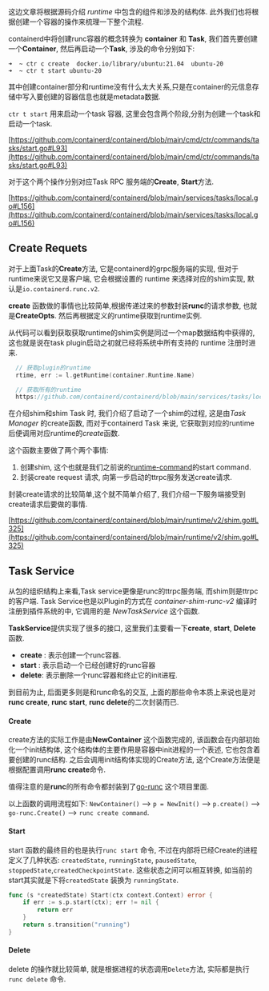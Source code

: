 这边文章将根据源码介绍 *runtime* 中包含的组件和涉及的结构体.  此外我们也将根据创建一个容器的操作来梳理一下整个流程.

containerd中将创建runc容器的概念转换为 **container** 和 **Task**, 我们首先要创建一个**Container**, 然后再启动一个**Task**, 涉及的命令分别如下:

```
➜  ~ ctr c create  docker.io/library/ubuntu:21.04  ubuntu-20
➜  ~ ctr t start ubuntu-20
```

其中创建container部分和runtime没有什么太大关系,只是在container的元信息存储中写入要创建的容器信息也就是metadata数据.

`ctr t start` 用来启动一个task 容器, 这里会包含两个阶段,分别为创建一个task和启动一个task.

[https://github.com/containerd/containerd/blob/main/cmd/ctr/commands/tasks/start.go#L93](https://github.com/containerd/containerd/blob/main/cmd/ctr/commands/tasks/start.go#L93)

对于这个两个操作分别对应Task RPC 服务端的**Create**, **Start**方法.

[https://github.com/containerd/containerd/blob/main/services/tasks/local.go#L156](https://github.com/containerd/containerd/blob/main/services/tasks/local.go#L156)

## Create Requets

对于上面Task的**Create**方法, 它是containerd的grpc服务端的实现, 但对于runtime来说它又是客户端, 它会根据设置的 runtime 来选择对应的shim实现, 默认是`io.containerd.runc.v2`.

**create** 函数做的事情也比较简单,根据传递过来的参数封装**runc**的请求参数, 也就是**CreateOpts**.  然后再根据定义的runtime获取到runtime实例.  

从代码可以看到获取获取runtime的shim实例是同过一个map数据结构中获得的, 这也就是说在task plugin启动之初就已经将系统中所有支持的 runtime 注册时进来.

```go
  // 获取plugin的runtime
  rtime, err := l.getRuntime(container.Runtime.Name)
```

```go
  // 获取所有的runtime
  https://github.com/containerd/containerd/blob/main/services/tasks/local_unix.go#L38
```

在介绍shim和shim Task 时,  我们介绍了启动了一个shim的过程, 这是由*Task Manager* 的create函数, 而对于containerd Task 来说, 它获取到对应的runtime后便调用对应runtime的*create*函数.

这个函数主要做了两个两个事情:

1. 创建shim, 这个也就是我们之前说的[runtime-command](../runtime-command.md)的start command.
2. 封装create request 请求, 向第一步启动的ttrpc服务发送create请求.

封装create请求的比较简单,这个就不简单介绍了, 我们介绍一下服务端接受到create请求后要做的事情.

[https://github.com/containerd/containerd/blob/main/runtime/v2/shim.go#L325](https://github.com/containerd/containerd/blob/main/runtime/v2/shim.go#L325)

## Task Service

从包的组织结构上来看,Task service更像是runc的ttrpc服务端,  而shim则是ttrpc的客户端.  Task Service也是以Plugin的方式在 *container-shim-runc-v2* 编译时注册到插件系统的中, 它调用的是 *NewTaskService* 这个函数.

**TaskService**提供实现了很多的接口, 这里我们主要看一下**create**, **start**, **Delete**函数.

- **create** : 表示创建一个runc容器.
- **start** : 表示启动一个已经创建好的runc容器
- **delete**:  表示删除一个runc容器和终止它的init进程.

到目前为止, 后面更多则是和runc命名的交互, 上面的那些命令本质上来说也是对**runc create**, **runc start**, **runc delete**的二次封装而已.

#### Create

create方法的实际工作是由**NewContainer** 这个函数完成的,  该函数会在内部初始化一个init结构体, 这个结构体的主要作用是容器中init进程的一个表述, 它也包含着要创建的runc结构. 之后会调用init结构体实现的Create方法, 这个Create方法便是根据配置调用**runc create**命令. 

值得注意的是**runc**的所有命令都封装到了[go-runc](https://github.com/containerd/go-runc) 这个项目里面.

以上函数的调用流程如下: `NewContainer()` --> `p = NewInit()` --> `p.create()` --> `go-runc.Create()` --> `runc create command`.

#### Start

start 函数的最终目的也是执行`runc start` 命令,  不过在内部将已经Create的进程定义了几种状态: `createdState`, `runningState`, `pausedState`, `stoppedState`,`createdCheckpointState`. 这些状态之间可以相互转换, 如当前的start其实就是下将`createdState` 装换为 `runningState`. 

```go
func (s *createdState) Start(ctx context.Context) error {
	if err := s.p.start(ctx); err != nil {
		return err
	}
	return s.transition("running")
}
```

#### Delete

delete 的操作就比较简单, 就是根据进程的状态调用`Delete`方法, 实际都是执行`runc delete` 命令.